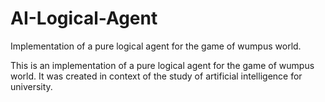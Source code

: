 # AI-Logical-Agent
Implementation of a pure logical agent for the game of wumpus world.

This is an implementation of a pure logical agent for the game of wumpus world.
It was created in context of the study of artificial intelligence for university.
